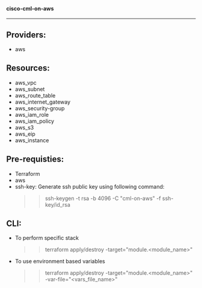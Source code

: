 #### cisco-cml-on-aws ####
--------------------------
Providers:
---------
* aws

Resources:
---------
* aws_vpc
* aws_subnet
* aws_route_table
* aws_internet_gateway
* aws_security-group
* aws_iam_role
* aws_iam_policy
* aws_s3
* aws_eip
* aws_instance

Pre-requisties:
-------------
* Terraform 
* aws
* ssh-key:
  Generate ssh public key using following command:
   >> ssh-keygen -t rsa -b 4096 -C "cml-on-aws" -f ssh-key/id_rsa

  

CLI:
---
* To perform specific stack 
   >> terraform apply/destroy -target="module.<module_name>"

* To use environment based variables
   >> terraform apply/destroy -target="module.<module_name>" -var-file="<vars_file_name>"

